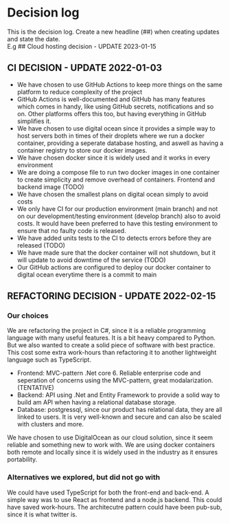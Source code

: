 # Decision log

This is the decision log. Create a new headline (##) when creating updates and state the date.  
E.g \## Cloud hosting decision - UPDATE 2023-01-15

## CI DECISION - UPDATE 2022-01-03

- We have chosen to use GitHub Actions to keep more things on the same platform to reduce complexity of the project
- GitHub Actions is well-documented and GitHub has many features which comes in handy, like using GitHub secrets, notifications and so on. Other platforms offers this too, but having everything in GitHub simplifies it.
- We have chosen to use digital ocean since it provides a simple way to host servers both in times of their droplets where we run a docker container, providing a seperate database hosting, and aswell as having a container registry to store our docker images.
- We have chosen docker since it is widely used and it works in every environment
- We are doing a compose file to run two docker images in one container to create simplicity and remove overhead of containers. Frontend and backend image (TODO)
- We have chosen the smallest plans on digital ocean simply to avoid costs
- We only have CI for our production environment (main branch) and not on our development/testing environment (develop branch) also to avoid costs. It would have been preferred to have this testing environment to ensure that no faulty code is released.
- We have added units tests to the CI to detects errors before they are released (TODO)
- We have made sure that the docker container will not shutdown, but it will update to avoid downtime of the service (TODO)
- Our GitHub actions are configured to deploy our docker container to digital ocean everytime there is a commit to main

## REFACTORING DECISION - UPDATE 2022-02-15

### Our choices

We are refactoring the project in C#, since it is a reliable programming language with many useful features. It is a bit heavy compared to Python. But we also wanted to create a solid piece of software with best practice. This cost some extra work-hours than refactoring it to another lightweight language such as TypeScript.

- Frontend: MVC-pattern .Net core 6. Reliable enterprise code and seperation of concerns using the MVC-pattern, great modalarization. (TENTATIVE)
- Backend: API using .Net and Entity Framework to provide a solid way to build am API when having a relational database storage.
- Database: postgressql, since our product has relational data, they are all linked to users. It is very well-known and secure and can also be scaled with clusters and more.

We have chosen to use DigitalOcean as our cloud solution, since it seem reliable and something new to work with. We are using docker containers both remote and locally since it is widely used in the industry as it ensures portability.

### Alternatives we explored, but did not go with

We could have used TypeScript for both the front-end and back-end. A simple way was to use React as frontend and a node.js backend. This could have saved work-hours. The architecutre pattern could have been pub-sub, since it is what twitter is.
